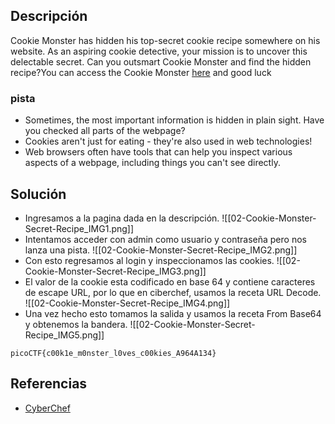 
## Descripción 

Cookie Monster has hidden his top-secret cookie recipe somewhere on his website. As an aspiring cookie detective, your mission is to uncover this delectable secret. Can you outsmart Cookie Monster and find the hidden recipe?You can access the Cookie Monster [here](http://verbal-sleep.picoctf.net:60118/) and good luck
### pista

- Sometimes, the most important information is hidden in plain sight. Have you checked all parts of the webpage?
- Cookies aren't just for eating - they're also used in web technologies!
- Web browsers often have tools that can help you inspect various aspects of a webpage, including things you can't see directly.
## Solución

- Ingresamos a la pagina dada en la descripción.
![[02-Cookie-Monster-Secret-Recipe_IMG1.png]]
- Intentamos acceder con admin como usuario y contraseña pero nos lanza una pista.
![[02-Cookie-Monster-Secret-Recipe_IMG2.png]]
- Con esto regresamos al login y inspeccionamos las cookies.
![[02-Cookie-Monster-Secret-Recipe_IMG3.png]]
- El valor de la cookie esta codificado en base 64 y contiene caracteres de escape URL, por lo que en ciberchef, usamos la receta URL Decode.
![[02-Cookie-Monster-Secret-Recipe_IMG4.png]]
- Una vez hecho esto tomamos la salida y usamos la receta From Base64 y obtenemos la bandera.
![[02-Cookie-Monster-Secret-Recipe_IMG5.png]]




```
picoCTF{c00k1e_m0nster_l0ves_c00kies_A964A134}
```

## Referencias

- [CyberChef](https://cyberchef.org/)